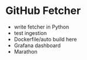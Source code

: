 # GitHub Fetcher

- write fetcher in Python
- test ingestion
- Dockerfile/auto build here
- Grafana dashboard
- Marathon